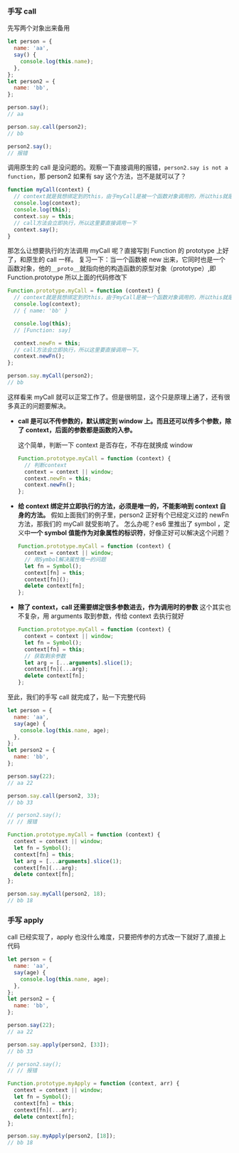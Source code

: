 ### 手写 call

先写两个对象出来备用

```js
let person = {
  name: 'aa',
  say() {
    console.log(this.name);
  },
};
let person2 = {
  name: 'bb',
};

person.say();
// aa

person.say.call(person2);
// bb

person2.say();
// 报错
```

调用原生的 call 是没问题的。观察一下直接调用的报错，`person2.say is not a function`，那 person2 如果有 say 这个方法，岂不是就可以了？

```js
function myCall(context) {
  // context就是我想绑定到的this，由于myCall是被一个函数对象调用的，所以this就是要执行的函数，那只需要把这个函数定义到context上就可以了
  console.log(context);
  console.log(this);
  context.say = this;
  // call方法会立即执行，所以这里要直接调用一下
  context.say();
}
```

那怎么让想要执行的方法调用 myCall 呢？直接写到 Function 的 prototype 上好了，和原生的 call 一样。
复习一下：当一个函数被 new 出来，它同时也是一个函数对象，他的`__proto__`就指向他的构造函数的原型对象（prototype）,即 Function.prototype
所以上面的代码修改下

```js
Function.prototype.myCall = function (context) {
  // context就是我想绑定到的this，由于myCall是被一个函数对象调用的，所以this就是要执行的函数，那只需要把这个函数定义到context上就可以了
  console.log(context);
  // { name: 'bb' }

  console.log(this);
  // [Function: say]

  context.newFn = this;
  // call方法会立即执行，所以这里要直接调用一下。
  context.newFn();
};

person.say.myCall(person2);
// bb
```

这样看来 myCall 就可以正常工作了。但是很明显，这个只是原理上通了，还有很多真正的问题要解决。

- **call 是可以不传参数的，默认绑定到 window 上。而且还可以传多个参数，除了 context，后面的参数都是函数的入参。**

  这个简单，判断一下 context 是否存在，不存在就换成 window

  ```js
  Function.prototype.myCall = function (context) {
    // 判断context
    context = context || window;
    context.newFn = this;
    context.newFn();
  };
  ```

- **给 context 绑定并立即执行的方法，必须是唯一的，不能影响到 context 自身的方法。**
  假如上面我们的例子里，person2 正好有个已经定义过的 newFn 方法，那我们的 myCall 就受影响了。
  怎么办呢？es6 里推出了 symbol ，定义中**一个 symbol 值能作为对象属性的标识符**，好像正好可以解决这个问题？
  ```js
  Function.prototype.myCall = function (context) {
    context = context || window;
    // 用Symbol解决属性唯一的问题
    let fn = Symbol();
    context[fn] = this;
    context[fn]();
    delete context[fn];
  };
  ```
- **除了 context，call 还需要绑定很多参数进去，作为调用时的参数**
  这个其实也不复杂，用 arguments 取到参数，传给 context 去执行就好
  ```js
  Function.prototype.myCall = function (context) {
    context = context || window;
    let fn = Symbol();
    context[fn] = this;
    // 获取剩余参数
    let arg = [...arguments].slice(1);
    context[fn](...arg);
    delete context[fn];
  };
  ```

至此，我们的手写 call 就完成了，贴一下完整代码

```js
let person = {
  name: 'aa',
  say(age) {
    console.log(this.name, age);
  },
};
let person2 = {
  name: 'bb',
};

person.say(22);
// aa 22

person.say.call(person2, 33);
// bb 33

// person2.say();
// // 报错

Function.prototype.myCall = function (context) {
  context = context || window;
  let fn = Symbol();
  context[fn] = this;
  let arg = [...arguments].slice(1);
  context[fn](...arg);
  delete context[fn];
};

person.say.myCall(person2, 18);
// bb 18
```

### 手写 apply

call 已经实现了，apply 也没什么难度，只要把传参的方式改一下就好了,直接上代码

```js
let person = {
  name: 'aa',
  say(age) {
    console.log(this.name, age);
  },
};
let person2 = {
  name: 'bb',
};

person.say(22);
// aa 22

person.say.apply(person2, [33]);
// bb 33

// person2.say();
// // 报错

Function.prototype.myApply = function (context, arr) {
  context = context || window;
  let fn = Symbol();
  context[fn] = this;
  context[fn](...arr);
  delete context[fn];
};

person.say.myApply(person2, [18]);
// bb 18
```
